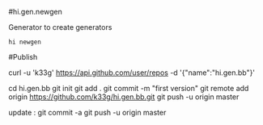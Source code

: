 #hi.gen.newgen

Generator to create generators

    hi newgen


#Publish

curl -u 'k33g' https://api.github.com/user/repos -d '{"name":"hi.gen.bb"}'

cd hi.gen.bb
git init
git add .
git commit -m "first version"
git remote add origin https://github.com/k33g/hi.gen.bb.git
git push -u origin master


update :
git commit -a
git push -u origin master